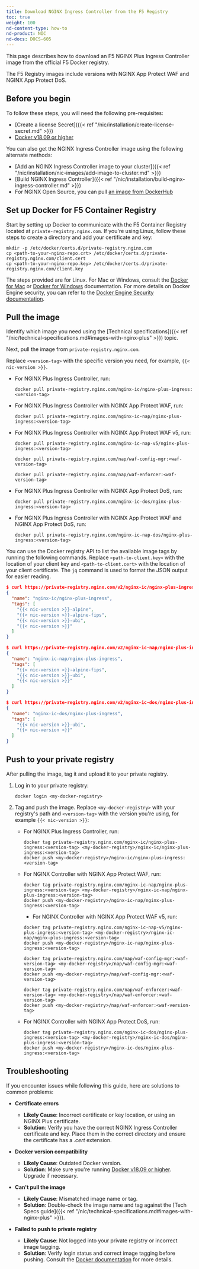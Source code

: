 ```yaml
---
title: Download NGINX Ingress Controller from the F5 Registry
toc: true
weight: 100
nd-content-type: how-to
nd-product: NIC
nd-docs: DOCS-605
---
```


This page describes how to download an F5 NGINX Plus Ingress Controller image from the official F5 Docker registry.

The F5 Registry images include versions with NGINX App Protect WAF and NGINX App Protect DoS.

## Before you begin

To follow these steps, you will need the following pre-requisites:

- [Create a license Secret]({{< ref "/nic/installation/create-license-secret.md" >}})
- [Docker v18.09 or higher](https://docs.docker.com/engine/release-notes/18.09/)

You can also get the NGINX Ingress Controller image using the following alternate methods:

- [Add an NGINX Ingress Controller image to your cluster]({{< ref "/nic/installation/nic-images/add-image-to-cluster.md" >}})
- [Build NGINX Ingress Controller]({{< ref "/nic/installation/build-nginx-ingress-controller.md" >}}) 
- For NGINX Open Source, you can pull [an image from DockerHub](https://hub.docker.com/r/nginx/nginx-ingress/)

## Set up Docker for F5 Container Registry

Start by setting up Docker to communicate with the F5 Container Registry located at `private-registry.nginx.com`. If you're using Linux, follow these steps to create a directory and add your certificate and key:

```shell
mkdir -p /etc/docker/certs.d/private-registry.nginx.com
cp <path-to-your-nginx-repo.crt> /etc/docker/certs.d/private-registry.nginx.com/client.cert
cp <path-to-your-nginx-repo.key> /etc/docker/certs.d/private-registry.nginx.com/client.key
```

The steps provided are for Linux. For Mac or Windows, consult the [Docker for Mac](https://docs.docker.com/docker-for-mac/#add-client-certificates) or [Docker for Windows](https://docs.docker.com/docker-for-windows/#how-do-i-add-client-certificates) documentation. For more details on Docker Engine security, you can refer to the [Docker Engine Security documentation](https://docs.docker.com/engine/security/).

## Pull the image

Identify which image you need using the [Technical specifications]({{< ref "/nic/technical-specifications.md#images-with-nginx-plus" >}}) topic.

Next, pull the image from `private-registry.nginx.com`. 

Replace `<version-tag>` with the specific version you need, for example, `{{< nic-version >}}`.

- For NGINX Plus Ingress Controller, run:

  ```shell
  docker pull private-registry.nginx.com/nginx-ic/nginx-plus-ingress:<version-tag>
  ```

- For NGINX Plus Ingress Controller with NGINX App Protect WAF, run:

   ```shell
   docker pull private-registry.nginx.com/nginx-ic-nap/nginx-plus-ingress:<version-tag>
   ```

- For NGINX Plus Ingress Controller with NGINX App Protect WAF v5, run:

   ```shell
   docker pull private-registry.nginx.com/nginx-ic-nap-v5/nginx-plus-ingress:<version-tag>
   ```

   ```shell
   docker pull private-registry.nginx.com/nap/waf-config-mgr:<waf-version-tag>
   ```

   ```shell
   docker pull private-registry.nginx.com/nap/waf-enforcer:<waf-version-tag>
   ```


- For NGINX Plus Ingress Controller with NGINX App Protect DoS, run:

   ```shell
   docker pull private-registry.nginx.com/nginx-ic-dos/nginx-plus-ingress:<version-tag>
   ```

- For NGINX Plus Ingress Controller with NGINX App Protect WAF and NGINX App Protect DoS, run:

   ```shell
   docker pull private-registry.nginx.com/nginx-ic-nap-dos/nginx-plus-ingress:<version-tag>
   ```

You can use the Docker registry API to list the available image tags by running the following commands. Replace `<path-to-client.key>` with the location of your client key and `<path-to-client.cert>` with the location of your client certificate. The `jq` command is used to format the JSON output for easier reading.

```json
$ curl https://private-registry.nginx.com/v2/nginx-ic/nginx-plus-ingress/tags/list --key <path-to-client.key> --cert <path-to-client.cert> | jq
{
  "name": "nginx-ic/nginx-plus-ingress",
  "tags": [
    "{{< nic-version >}}-alpine",
    "{{< nic-version >}}-alpine-fips",
    "{{< nic-version >}}-ubi",
    "{{< nic-version >}}"
  ]
}

$ curl https://private-registry.nginx.com/v2/nginx-ic-nap/nginx-plus-ingress/tags/list --key <path-to-client.key> --cert <path-to-client.cert> | jq
{
  "name": "nginx-ic-nap/nginx-plus-ingress",
  "tags": [
    "{{< nic-version >}}-alpine-fips",
    "{{< nic-version >}}-ubi",
    "{{< nic-version >}}"
  ]
}

$ curl https://private-registry.nginx.com/v2/nginx-ic-dos/nginx-plus-ingress/tags/list --key <path-to-client.key> --cert <path-to-client.cert> | jq
{
  "name": "nginx-ic-dos/nginx-plus-ingress",
  "tags": [
    "{{< nic-version >}}-ubi",
    "{{< nic-version >}}"
  ]
}
```

## Push to your private registry

After pulling the image, tag it and upload it to your private registry.

1. Log in to your private registry:

   ```shell
   docker login <my-docker-registry>
   ```

1. Tag and push the image. Replace `<my-docker-registry>` with your registry's path and `<version-tag>` with the version you're using, for example `{{< nic-version >}}`:

   - For NGINX Plus Ingress Controller, run:

      ```shell
      docker tag private-registry.nginx.com/nginx-ic/nginx-plus-ingress:<version-tag> <my-docker-registry>/nginx-ic/nginx-plus-ingress:<version-tag>
      docker push <my-docker-registry>/nginx-ic/nginx-plus-ingress:<version-tag>
      ```

   - For NGINX Controller with NGINX App Protect WAF, run:

      ```shell
      docker tag private-registry.nginx.com/nginx-ic-nap/nginx-plus-ingress:<version-tag> <my-docker-registry>/nginx-ic-nap/nginx-plus-ingress:<version-tag>
      docker push <my-docker-registry>/nginx-ic-nap/nginx-plus-ingress:<version-tag>
      ```

      - For NGINX Controller with NGINX App Protect WAF v5, run:

      ```shell
      docker tag private-registry.nginx.com/nginx-ic-nap-v5/nginx-plus-ingress:<version-tag> <my-docker-registry>/nginx-ic-nap/nginx-plus-ingress:<version-tag>
      docker push <my-docker-registry>/nginx-ic-nap/nginx-plus-ingress:<version-tag>
      ```

      ```shell
      docker tag private-registry.nginx.com/nap/waf-config-mgr:<waf-version-tag> <my-docker-registry>/nap/waf-config-mgr:<waf-version-tag>
      docker push <my-docker-registry>/nap/waf-config-mgr:<waf-version-tag>
      ```

      ```shell
      docker tag private-registry.nginx.com/nap/waf-enforcer:<waf-version-tag> <my-docker-registry>/nap/waf-enforcer:<waf-version-tag>
      docker push <my-docker-registry>/nap/waf-enforcer:<waf-version-tag>
      ```

   - For NGINX Controller with NGINX App Protect DoS, run:

      ```shell
      docker tag private-registry.nginx.com/nginx-ic-dos/nginx-plus-ingress:<version-tag> <my-docker-registry>/nginx-ic-dos/nginx-plus-ingress:<version-tag>
      docker push <my-docker-registry>/nginx-ic-dos/nginx-plus-ingress:<version-tag>
      ```

## Troubleshooting

If you encounter issues while following this guide, here are solutions to common problems:

- **Certificate errors**
  - **Likely Cause**: Incorrect certificate or key location, or using an NGINX Plus certificate.
  - **Solution**: Verify you have the correct NGINX Ingress Controller certificate and key. Place them in the correct directory and ensure the certificate has a *.cert* extension.

- **Docker version compatibility**
  - **Likely Cause**: Outdated Docker version.
  - **Solution**: Make sure you're running [Docker v18.09 or higher](https://docs.docker.com/engine/release-notes/18.09/). Upgrade if necessary.

- **Can't pull the image**
  - **Likely Cause**: Mismatched image name or tag.
  - **Solution**: Double-check the image name and tag against the [Tech Specs guide]({{< ref "/nic/technical-specifications.md#images-with-nginx-plus" >}}).

- **Failed to push to private registry**
  - **Likely Cause**: Not logged into your private registry or incorrect image tagging.
  - **Solution**: Verify login status and correct image tagging before pushing. Consult the [Docker documentation](https://docs.docker.com/docker-hub/repos/) for more details.
